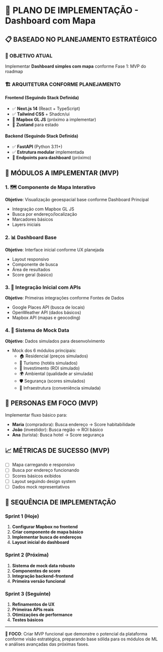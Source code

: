 # 🎯 PLANO DE IMPLEMENTAÇÃO - Dashboard com Mapa

## 📋 BASEADO NO PLANEJAMENTO ESTRATÉGICO

### 🎯 OBJETIVO ATUAL
Implementar **Dashboard simples com mapa** conforme Fase 1: MVP do roadmap

### 🏗️ ARQUITETURA CONFORME PLANEJAMENTO

#### Frontend (Seguindo Stack Definida)
- ✅ **Next.js 14** (React + TypeScript) 
- ✅ **Tailwind CSS** + Shadcn/ui
- 🔄 **Mapbox GL JS** (próximo a implementar)
- 🔄 **Zustand** para estado

#### Backend (Seguindo Stack Definida)
- ✅ **FastAPI** (Python 3.11+)
- ✅ **Estrutura modular** implementada
- 🔄 **Endpoints para dashboard** (próximo)

## 🧩 MÓDULOS A IMPLEMENTAR (MVP)

### 1. 🗺️ Componente de Mapa Interativo
**Objetivo**: Visualização geoespacial base conforme Dashboard Principal
- Integração com Mapbox GL JS
- Busca por endereço/localização
- Marcadores básicos
- Layers iniciais

### 2. 📊 Dashboard Base
**Objetivo**: Interface inicial conforme UX planejada
- Layout responsivo
- Componente de busca
- Área de resultados
- Score geral (básico)

### 3. 🔌 Integração Inicial com APIs
**Objetivo**: Primeiras integrações conforme Fontes de Dados
- Google Places API (busca de locais)
- OpenWeather API (dados básicos)
- Mapbox API (mapas e geocoding)

### 4. 🎨 Sistema de Mock Data
**Objetivo**: Dados simulados para desenvolvimento
- Mock dos 6 módulos principais:
  - 🏠 Residencial (preços simulados)
  - 🏨 Turismo (hotéis simulados)
  - 💼 Investimento (ROI simulado)
  - 🌍 Ambiental (qualidade ar simulada)
  - 🛡️ Segurança (scores simulados)
  - 🏪 Infraestrutura (conveniência simulada)

## 🎯 PERSONAS EM FOCO (MVP)
Implementar fluxo básico para:
- **Maria** (compradora): Busca endereço → Score habitabilidade
- **João** (investidor): Busca região → ROI básico
- **Ana** (turista): Busca hotel → Score segurança

## 📈 MÉTRICAS DE SUCESSO (MVP)
- [ ] Mapa carregando e responsivo
- [ ] Busca por endereço funcionando
- [ ] Scores básicos exibidos
- [ ] Layout seguindo design system
- [ ] Dados mock representativos

## 🚀 SEQUÊNCIA DE IMPLEMENTAÇÃO

### Sprint 1 (Hoje)
1. **Configurar Mapbox no frontend**
2. **Criar componente de mapa básico**
3. **Implementar busca de endereços**
4. **Layout inicial do dashboard**

### Sprint 2 (Próxima)
1. **Sistema de mock data robusto**
2. **Componentes de score**
3. **Integração backend-frontend**
4. **Primeira versão funcional**

### Sprint 3 (Seguinte)
1. **Refinamentos de UX**
2. **Primeiras APIs reais**
3. **Otimizações de performance**
4. **Testes básicos**

---

**🎯 FOCO**: Criar MVP funcional que demonstre o potencial da plataforma conforme visão estratégica, preparando base sólida para os módulos de ML e análises avançadas das próximas fases.

